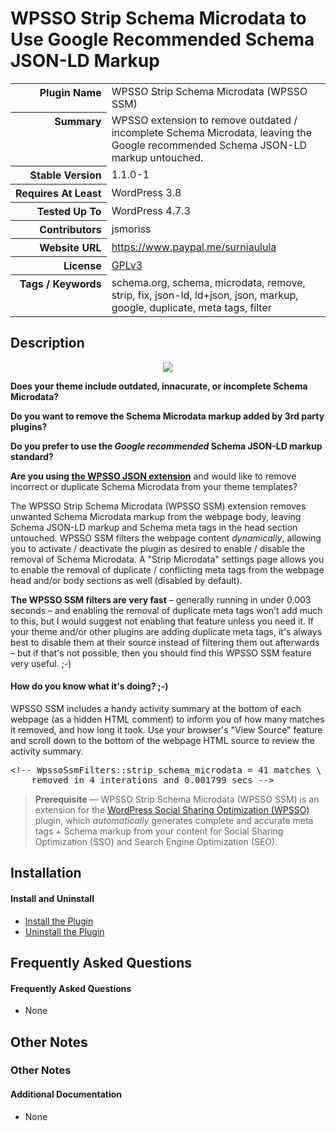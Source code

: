<h1>WPSSO Strip Schema Microdata to Use Google Recommended Schema JSON-LD Markup</h1>

<table>
<tr><th align="right" valign="top" nowrap>Plugin Name</th><td>WPSSO Strip Schema Microdata (WPSSO SSM)</td></tr>
<tr><th align="right" valign="top" nowrap>Summary</th><td>WPSSO extension to remove outdated / incomplete Schema Microdata, leaving the Google recommended Schema JSON-LD markup untouched.</td></tr>
<tr><th align="right" valign="top" nowrap>Stable Version</th><td>1.1.0-1</td></tr>
<tr><th align="right" valign="top" nowrap>Requires At Least</th><td>WordPress 3.8</td></tr>
<tr><th align="right" valign="top" nowrap>Tested Up To</th><td>WordPress 4.7.3</td></tr>
<tr><th align="right" valign="top" nowrap>Contributors</th><td>jsmoriss</td></tr>
<tr><th align="right" valign="top" nowrap>Website URL</th><td><a href="https://www.paypal.me/surniaulula">https://www.paypal.me/surniaulula</a></td></tr>
<tr><th align="right" valign="top" nowrap>License</th><td><a href="https://www.gnu.org/licenses/gpl.txt">GPLv3</a></td></tr>
<tr><th align="right" valign="top" nowrap>Tags / Keywords</th><td>schema.org, schema, microdata, remove, strip, fix, json-ld, ld+json, json, markup, google, duplicate, meta tags, filter</td></tr>
</table>

<h2>Description</h2>

<p align="center"><img src="https://surniaulula.github.io/wpsso-strip-schema-microdata/assets/icon-256x256.png" /></p><p></p>

<p><strong>Does your theme include outdated, innacurate, or incomplete Schema Microdata?</strong></p>

<p><strong>Do you want to remove the Schema Microdata markup added by 3rd party plugins?</strong></p>

<p><strong>Do you prefer to use the <em>Google recommended</em> Schema JSON-LD markup standard?</strong></p>

<p><strong>Are you using <a href="https://wordpress.org/plugins/wpsso-schema-json-ld/">the WPSSO JSON extension</a></strong> and would like to remove incorrect or duplicate Schema Microdata from your theme templates?</p>

<p>The WPSSO Strip Schema Microdata (WPSSO SSM) extension removes unwanted Schema Microdata markup from the webpage body, leaving Schema JSON-LD markup and Schema meta tags in the head section untouched. WPSSO SSM filters the webpage content <em>dynamically</em>, allowing you to activate / deactivate the plugin as desired to enable / disable the removal of Schema Microdata. A "Strip Microdata" settings page allows you to enable the removal of duplicate / conflicting meta tags from the webpage head and/or body sections as well (disabled by default).</p>

<p><strong>The WPSSO SSM filters are very fast</strong> – generally running in under 0.003 seconds – and enabling the removal of duplicate meta tags won't add much to this, but I would suggest not enabling that feature unless you need it. If your theme and/or other plugins are adding duplicate meta tags, it's always best to disable them at their source instead of filtering them out afterwards – but if that's not possible, then you should find this WPSSO SSM feature very useful. ;-)</p>

<h4>How do you know what it's doing? ;-)</h4>

<p>WPSSO SSM includes a handy activity summary at the bottom of each webpage (as a hidden HTML comment) to inform you of how many matches it removed, and how long it took. Use your browser's "View Source" feature and scroll down to the bottom of the webpage HTML source to review the activity summary.</p>

<pre>
&lt;!-- WpssoSsmFilters::strip_schema_microdata = 41 matches \
    removed in 4 interations and 0.001799 secs --&gt;
</pre>

<blockquote>
<p><strong>Prerequisite</strong> &mdash; WPSSO Strip Schema Microdata (WPSSO SSM) is an extension for the <a href="https://wordpress.org/plugins/wpsso/">WordPress Social Sharing Optimization (WPSSO)</a> plugin, which <em>automatically</em> generates complete and accurate meta tags + Schema markup from your content for Social Sharing Optimization (SSO) and Search Engine Optimization (SEO).</p>
</blockquote>


<h2>Installation</h2>

<h4>Install and Uninstall</h4>

<ul>
<li><a href="https://wpsso.com/codex/plugins/wpsso-strip-schema-microdata/installation/install-the-plugin/">Install the Plugin</a></li>
<li><a href="https://wpsso.com/codex/plugins/wpsso-strip-schema-microdata/installation/uninstall-the-plugin/">Uninstall the Plugin</a></li>
</ul>


<h2>Frequently Asked Questions</h2>

<h4>Frequently Asked Questions</h4>

<ul>
<li>None</li>
</ul>


<h2>Other Notes</h2>

<h3>Other Notes</h3>
<h4>Additional Documentation</h4>

<ul>
<li>None</li>
</ul>

